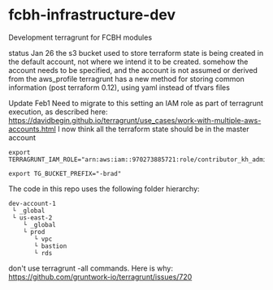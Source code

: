 # fcbh-infrastructure-dev
Development terragrunt for FCBH modules

status Jan 26
the s3 bucket used to store terraform state is being created in the default account, not where we intend it to be created. 
somehow the account needs to be specified, and the account is not assumed or derived from the aws_profile
terragrunt has a new method for storing common information (post terraform 0.12), using yaml instead of tfvars files

Update Feb1
Need to migrate to this setting an IAM role as part of terragrunt execution, as described here:
https://davidbegin.github.io/terragrunt/use_cases/work-with-multiple-aws-accounts.html
I now think all the terraform state should be in the master account
```
export TERRAGRUNT_IAM_ROLE="arn:aws:iam::970273885721:role/contributor_kh_admin"
```

```
export TG_BUCKET_PREFIX="-brad"
```

The code in this repo uses the following folder hierarchy:


```
dev-account-1
 └ _global
 └ us-east-2
    └ _global
    └ prod
       └ vpc
       └ bastion
       └ rds
```

don't use terragrunt -all commands. Here is why: https://github.com/gruntwork-io/terragrunt/issues/720